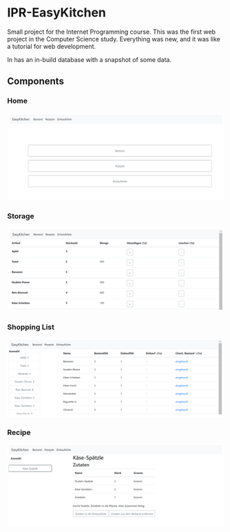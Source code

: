 # IPR-EasyKitchen

Small project for the Internet Programming course. This was the first web project in the Computer Science study.
Everything was new, and it was like a tutorial for web development.

In has an in-build database with a snapshot of some data.

## Components

### Home

![Home](.doc/home.png)

### Storage

![Storage](.doc/bestand.png)

### Shopping List

![Shopping List](.doc/einkaufsliste.png)

### Recipe

![Recipe](.doc/rezept.png)
